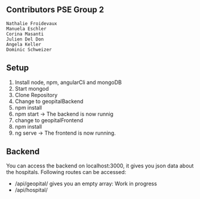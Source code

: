 ## Contributors PSE Group 2

	Nathalie Froidevaux
	Manuela Eschler
	Corina Masanti
	Julien Del Don
	Angela Keller
	Dominic Schweizer
## Setup

 1. Install node, npm, angularCli and mongoDB
 2. Start mongod
 3. Clone Repository
 4. Change to geopitalBackend
 5. npm install
 6. npm start -> The backend is now runnig
 7. change to geopitalFrontend
 8. npm install
 9. ng serve -> The frontend is now running.

## Backend
You can access the backend on localhost:3000, it gives you json data about the hospitals.
Following routes can be accessed:

 - /api/geopital/ gives you an empty array: Work in progress
 - /api/hospital/

  

<!--stackedit_data:
eyJoaXN0b3J5IjpbMTA5NjkwNDk4OF19
-->